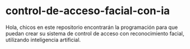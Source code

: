 # control-de-acceso-facial-con-ia
Hola, chicos en este repositorio encontrarán la programación para que puedan crear su sistema de control de acceso con reconocimiento facial, utilizando inteligencia artificial.

